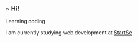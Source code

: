 ### ~ Hi!

Learning coding

I am currently studying web development at <a href="https://www.startse.com/en">StartSe<a>
